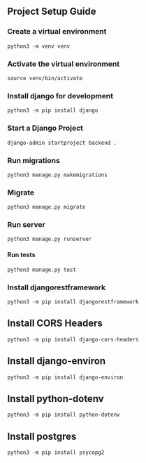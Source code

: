## Project Setup Guide

### Create a virtual environment

```
python3 -m venv venv
```

### Activate the virtual environment

```
source venv/bin/activate
```

### Install django for development

```
python3 -m pip install django
```

### Start a Django Project 

```
django-admin startproject backend .
```


### Run migrations

```
python3 manage.py makemigrations
```

### Migrate

```
python3 manage.py migrate
```

### Run server

```
python3 manage.py runserver
```

#### Run tests

```
python3 manage.py test
```

### Install djangorestframework

```
python3 -m pip install djangorestframework
```

## Install CORS Headers

```
python3 -m pip install django-cors-headers
```

## Install django-environ

```
python3 -m pip install django-environ
```

## Install python-dotenv

```
python3 -m pip install python-dotenv
```

## Install postgres 

```
python3 -m pip install psycopg2
```

